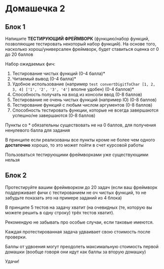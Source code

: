 # Домашечка 2
## Блок 1
Напишите **ТЕСТИРУЮЩИЙ ФРЕЙМВОРК** (функцию/набор функций, позволяющие тестировать некоторый набор функций). На основе того, насколько хорош/универсален фреймворк, будет ставиться оценка от 0 до 20 баллов

Набор ожидаемых фич: 

1. Тестирование чистых функций (0-4 балла)*
2. Читаемый вывод (0-4 балла)*
3. Удобное использование (например `test convertDigitToChar [1, 2, 3, 4] ['1', '2', '3', '4']` вполне удобен) (0-4 баллов)*
4. Способность получать на вход из консоли ввод (0-8 баллов)
5. Тестирование не очень чистых функций (например IO) (0-8 баллов)
6. Тестирование функций с любым числом аргументов (0-8 баллов)
7. Способность тестировать функции, которые не всегда завершаются успешно/не завершаются (0-8 баллов)

Пункты со * обязательны существовать не на 0 баллов, для получения ненулевого балла для задания

В принципе если реализованы все пункты кроме не более чем одного **достаточно** хорошо, то это может пойти в счет курсовой работы

Пользоваться тестирующими фреймворками уже существующими нельзя

## Блок 2
Протестируйте вашим фреймворком до 20 задач (если ваш фреймворк поддерживает фичи с тестированием не оч чистых функций, то не забудьте показать это на примере заданий из 4 блока) 

В принципе 5 тестов на задачу хватит (на очевидных (те, которую вы можете решить в одну строку) трёх тестов хватит). 

Рекомендую не забывать про особые случаи, если таковые имеются. 

Каждая протестированная задача удваивает свою стоимость после проверки. 

Баллы от удвоения могут преодолеть максимальную стоимость первой домашки (вообще говоря они идут как баллы за вторую домашку)

Удачи!
